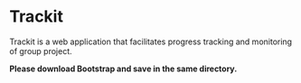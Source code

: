 # Trackit
Trackit is a web application that facilitates progress tracking and monitoring of group project. 



**Please download Bootstrap and save in the same directory.**
